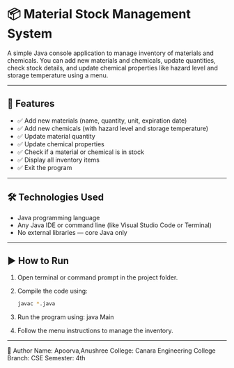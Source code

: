 # 📦 Material Stock Management System
A simple Java console application to manage inventory of materials and chemicals. You can add new materials and chemicals, update quantities, check stock details, and update chemical properties like hazard level and storage temperature using a menu.

-----------------------------------------------------------------------------------------------------------------------------------
## 🚀 Features
- ✅ Add new materials (name, quantity, unit, expiration date)  
- ✅ Add new chemicals (with hazard level and storage temperature)  
- ✅ Update material quantity  
- ✅ Update chemical properties  
- ✅ Check if a material or chemical is in stock  
- ✅ Display all inventory items  
- ✅ Exit the program  

-------------------------------------------------------------------------------------------------------------------------------------
## 🛠 Technologies Used
- Java programming language  
- Any Java IDE or command line (like Visual Studio Code or Terminal)  
- No external libraries — core Java only  

---------------------------------------------------------------------------------------------------------------------------------
## ▶ How to Run
1. Open terminal or command prompt in the project folder.  
2. Compile the code using:  
   ```bash
   javac *.java
   
3. Run the program using:
java Main

4. Follow the menu instructions to manage the inventory.
----------------------------------------------------------------------------------------------------------------------------------
🧠 Author
Name: Apoorva,Anushree
College: Canara Engineering College
Branch: CSE
Semester: 4th
